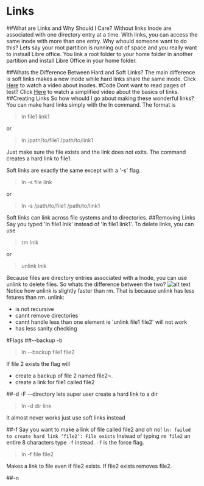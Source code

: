 # Links
##What are Links and Why Should I Care?
Without links Inode are associated with one directory entry at a time.
With links, you can access the same inode with more than one entry.
Why whould someone want to do this?
Lets say your root partition is running out of space and you really want to instsall Libre office.
You link a root folder to your home folder in another partition and install Libre Office in your home folder. 

##Whats the Difference Between Hard and Soft Links?
The main difference is soft links makes a new inode while hard links share the same inode.
Click [Here](www.youtube.com/watch?v=j_BgOf2Ti-s) to watch a video about inodes.
#Code 
Dont want to read pages of test?
Click [Here](https://www.youtube.com/watch?v=LPIMLR4simU) to watch a simplified video about the basics of links.
##Creating Links
So how whould I go about making these wonderful links?
You can make hard links simply with the ln command.
The format is 

>ln file1 link1

or

>ln /path/to/file1 /path/to/link1

Just make sure the file exists and the link does not exits.
The command creates a hard link to file1.

Soft links are exactly the same except with a '-s' flag.

>ln -s file link

or

>ln -s /path/to/file1 /path/to/link1

Soft links can link across file systems and to directories.
##Removing Links
Say you typed 'ln file1 lnik' instead of 'ln file1 link1'.
To delete links, you can use

>rm lnik

or 

>unlink lnik 

Because files are directory entries associated with a Inode, you can use unlink to delete files.
So whats the difference between the two?
![alt text](https://i.imgur.com/gsgJbDa.png?1)
Notice how unlink is slightly faster than rm.
That is because unlink has less fetures than rm.
unlink:
* is not recursive
* cannt remove directories
* cannt handle less than one element ie 'unlink file1 file2' will not work
* has less sanity checking

#Flags
##--backup -b

>ln --backup file1 file2

If file 2 exists the flag will 
* create a backup of file 2 named file2~.
* create a link for file1 called file2

##-d -F --directory
lets super user create a hard link to a dir 

>ln -d dir link

It almost never works just use soft links instead

##-f
Say you want to make a link of file called file2 and oh no!
`ln: failed to create hard link ‘file2’: File exists`
Instead of typing `rm file2` an entire 8 characters type `-f` instead.
`-f` is the force flag.

>ln -f file file2

Makes a link to file even if file2 exists.
If file2 exists removes file2.

##-n  
